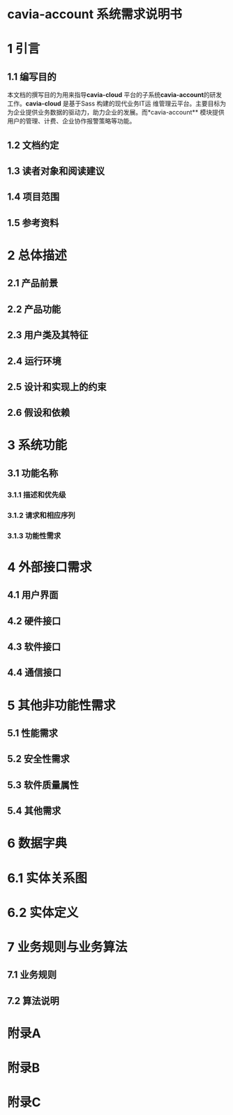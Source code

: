 # cavia-account 系统需求说明书

# 1 引言
## 1.1 编写目的
本文档的撰写目的为用来指导**cavia-cloud** 平台的子系统**cavia-account**的研发工作。**cavia-cloud** 是基于Sass 构建的现代业务IT运
维管理云平台。主要目标为为企业提供业务数据的驱动力，助力企业的发展。而*cavia-account** 模块提供用户的管理、计费、企业协作报警策略等功能。

## 1.2 文档约定
## 1.3 读者对象和阅读建议
## 1.4 项目范围
## 1.5 参考资料

# 2 总体描述
## 2.1 产品前景
## 2.2 产品功能
## 2.3 用户类及其特征
## 2.4 运行环境
## 2.5 设计和实现上的约束
## 2.6 假设和依赖

# 3 系统功能
## 3.1 功能名称

### 3.1.1 描述和优先级
### 3.1.2 请求和相应序列
### 3.1.3 功能性需求

# 4 外部接口需求
## 4.1 用户界面
## 4.2 硬件接口
## 4.3 软件接口
## 4.4 通信接口

# 5 其他非功能性需求
## 5.1 性能需求
## 5.2 安全性需求
## 5.3 软件质量属性
## 5.4 其他需求

# 6 数据字典
# 6.1 实体关系图
# 6.2 实体定义

# 7 业务规则与业务算法
## 7.1 业务规则
## 7.2 算法说明

# 附录A
# 附录B
# 附录C

